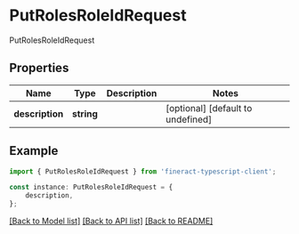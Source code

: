 # PutRolesRoleIdRequest

PutRolesRoleIdRequest

## Properties

Name | Type | Description | Notes
------------ | ------------- | ------------- | -------------
**description** | **string** |  | [optional] [default to undefined]

## Example

```typescript
import { PutRolesRoleIdRequest } from 'fineract-typescript-client';

const instance: PutRolesRoleIdRequest = {
    description,
};
```

[[Back to Model list]](../README.md#documentation-for-models) [[Back to API list]](../README.md#documentation-for-api-endpoints) [[Back to README]](../README.md)

